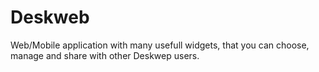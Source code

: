 # Deskweb

Web/Mobile application with many usefull widgets, that you can choose, manage and share with other Deskwep users.
